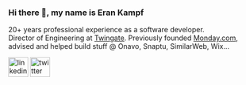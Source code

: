 ### Hi there 👋, my name is Eran Kampf
20+ years professional experience as a software developer.\
Director of Engineering at [Twingate](https://www.twingate.com).
Previously founded [Monday.com](https://www.monday.com), 
advised and helped build stuff @ Onavo, Snaptu, SimilarWeb, Wix...


[<img src='https://cdn.jsdelivr.net/npm/simple-icons@3.0.1/icons/linkedin.svg' alt='linkedin' height='40'>](https://www.linkedin.com/in/erankampf/)
[<img src='https://cdn.jsdelivr.net/npm/simple-icons@3.0.1/icons/twitter.svg' alt='twitter' height='40'>](https://twitter.com/ekampf)  
